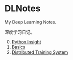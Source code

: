 # DLNotes

My Deep Learning Notes.

深度学习日记。

0. [Python Insight](./Python_Insight.md)
1. [Basics](./Deep_Learning_Basics.pdf)
2. [Distributed Training System](./Distributed_Training_System.md)
